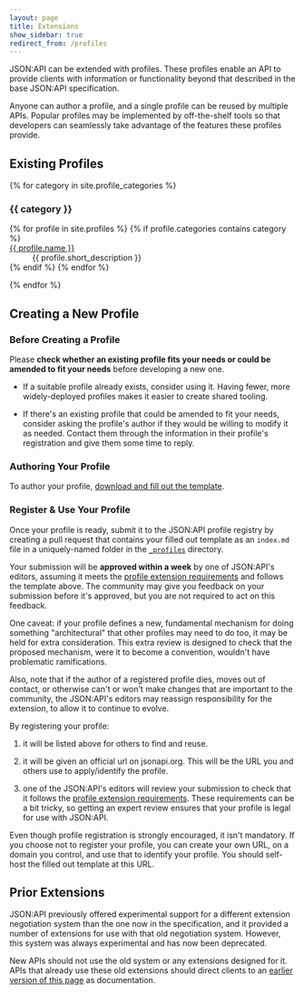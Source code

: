 ```yaml
---
layout: page
title: Extensions
show_sidebar: true
redirect_from: /profiles
---
```


JSON:API can be extended with profiles. These profiles enable an API to 
provide clients with information or functionality beyond that described 
in the base JSON:API specification.

Anyone can author a profile, and a single profile can be reused by multiple APIs.
Popular profiles may be implemented by off-the-shelf tools so that developers 
can seamlessly take advantage of the features these profiles provide.

## <a href="#existing-profiles" id="existing-profiles" class="headerlink"></a> Existing Profiles

{% for category in site.profile_categories %}
  <h3 id="#profiles-category-{{ category | slugify }}">
    {{ category }}
  </h3>
  <dl class="profiles-list">
    {% for profile in site.profiles %}
      {% if profile.categories contains category %}
        <dt><a href="{% include profile_url.md page=profile %}">{{ profile.name }}</a></dt>
        <dd>{{ profile.short_description }}</dd>
      {% endif %}
    {% endfor %}
  </dl>
{% endfor %}

## <a href="#profile-creation" id="profile-creation" class="headerlink"></a> Creating a New Profile

### <a href="#profile-creation-before" id="profile-creation-before" class="headerlink"></a> Before Creating a Profile

Please **check whether an existing profile fits your needs or could be amended
to fit your needs** before developing a new one.

- If a suitable profile already exists, consider using it. Having fewer, more
widely-deployed profiles makes it easier to create shared tooling.

- If there's an existing profile that could be amended to fit your needs,
consider asking the profile's author if they would be willing to modify it as
needed. Contact them through the information in their profile's registration
and give them some time to reply.

### <a href="#profile-creation" id="profile-creation" class="headerlink"></a> Authoring Your Profile

To author your profile, [download and fill out the template](/profile_template.md).

### <a href="#profile-register" id="profile-register" class="headerlink"></a> Register & Use Your Profile

Once your profile is ready, submit it to the JSON:API profile registry by creating
a pull request that contains your filled out template as an `index.md` file in a 
uniquely-named folder in the [`_profiles`](https://github.com/json-api/json-api/tree/gh-pages/_profiles) 
directory.
   
Your submission will be **approved within a week** by one of JSON:API's 
editors, assuming it meets the [profile extension requirements](/format/1.1/#profiles-authoring)
and follows the template above. The community may give you feedback on your
submission before it's approved, but you are not required to act on this 
feedback.

One caveat: if your profile defines a new, fundamental mechanism for doing
something "architectural" that other profiles may need to do too, it may be
held for extra consideration. This extra review is designed to check that the
proposed mechanism, were it to become a convention, wouldn't have problematic
ramifications.

Also, note that if the author of a registered profile dies, moves out of contact,
or otherwise can't or won't make changes that are important to the community,
the JSON:API's editors may reassign responsibility for the extension, to allow it
to continue to evolve.

By registering your profile:

1. it will be listed above for others to find and reuse.

2. it will be given an official url on jsonapi.org. This will be the URL you and
   others use to apply/identify the profile.

3. one of the JSON:API's editors will review your submission to check that it 
   follows the [profile extension requirements](/format/1.1/#profiles-authoring).
   These requirements can be a bit tricky, so getting an expert review ensures
   that your profile is legal for use with JSON:API.
   
Even though profile registration is strongly encouraged, it isn't mandatory.
If you choose not to register your profile, you can create your own URL, on 
a domain you control, and use that to identify your profile. You should 
self-host the filled out template at this URL.

## <a href="#prior-extensions" id="prior-extensions" class="headerlink"></a> Prior Extensions

JSON:API previously offered experimental support for a different extension
negotiation system than the one now in the specification, and it provided a
number of extensions for use with that old negotiation system. However, this
system was always experimental and has now been deprecated.

New APIs should not use the old system or any extensions designed for it.
APIs that already use these old extensions should direct clients to an
[earlier version of this page](https://github.com/json-api/json-api/blob/9c7a03dbc37f80f6ca81b16d444c960e96dd7a57/extensions/index.md)
as documentation.
